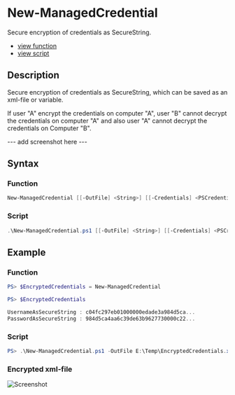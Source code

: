 # New-ManagedCredential

Secure encryption of credentials as SecureString.

* [view function](https://github.com/BornToBeRoot/PowerShell_ManagedCredential/blob/master/Module/ManagedCredential/New-ManagedCredential.ps1)
* [view script](https://github.com/BornToBeRoot/PowerShell_ManagedCredential/blob/master/Scripts/New-ManagedCredential.ps1)

## Description

Secure encryption of credentials as SecureString, which can be saved as an xml-file or variable.

If user "A" encrypt the credentials on computer "A", user "B" cannot decrypt the credentials on computer "A" and also user "A" cannot decrypt the credentials on Computer "B".

--- add screenshot here ---

## Syntax

### Function

```powershell
New-ManagedCredential [[-OutFile] <String>] [[-Credentials] <PSCredential>] [<CommonParameters>]
```

### Script
```powershell
.\New-ManagedCredential.ps1 [[-OutFile] <String>] [[-Credentials] <PSCredential>] [<CommonParameters>]
```

## Example

### Function

```powershell
PS> $EncryptedCredentials = New-ManagedCredential

PS> $EncryptedCredentials

UsernameAsSecureString : c04fc297eb01000000edade3a984d5ca...
PasswordAsSecureString : 984d5ca4aa6c39de63b9627730000c22...
```

### Script

```powershell
PS> .\New-ManagedCredential.ps1 -OutFile E:\Temp\EncryptedCredentials.xml
```

### Encrypted xml-file

![Screenshot](https://github.com/BornToBeRoot/PowerShell_ManagedCredential/blob/master/Documentation/Images/Encrypted_XML-File.png?raw=true "Encrypted XML-File")
